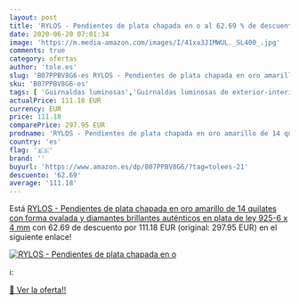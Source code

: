 ```yaml
---
layout: post
title: 'RYLOS - Pendientes de plata chapada en o al 62.69 % de descuento'
date: 2020-06-20 07:01:34
image: 'https://m.media-amazon.com/images/I/41xa3J1MWUL._SL400_.jpg'
comments: true
category: ofertas
author: 'tole.es'
slug: 'B07PPBV8G6-es RYLOS - Pendientes de plata chapada en oro amarillo de 14...'
sku: 'B07PPBV8G6-es'
tags: [ 'Guirnaldas luminosas','Guirnaldas luminosas de exterior-interior','Guirnaldas luminosas de interior','Iluminación','de','ley','plata', ]
actualPrice: 111.18 EUR
currency: EUR
price: 111.18
comparePrice: 297.95 EUR
prodname: 'RYLOS - Pendientes de plata chapada en oro amarillo de 14 quilates con forma ovalada y diamantes brillantes auténticos en plata de ley 925-6 x 4 mm'
country: 'es'
flag: '🇪🇸'
brand: ''
buyurl: 'https://www.amazon.es/dp/B07PPBV8G6/?tag=tolees-21'
descuento: '62.69'
average: '111.18'
---
```


Está [RYLOS - Pendientes de plata chapada en oro amarillo de 14 quilates con forma ovalada y diamantes brillantes auténticos en plata de ley 925-6 x 4 mm](https://www.amazon.es/dp/B07PPBV8G6/?tag=tolees-21) con 62.69 de descuento por 111.18 EUR (original: 297.95 EUR) en el siguiente enlace!

[![RYLOS - Pendientes de plata chapada en o](https://m.media-amazon.com/images/I/41xa3J1MWUL._SL400_.jpg)](https://www.amazon.es/dp/B07PPBV8G6/?tag=tolees-21)

ℹ️:


[🛒 Ver la oferta!!](https://www.amazon.es/dp/B07PPBV8G6/?tag=tolees-21)
